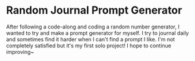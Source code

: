 # Random Journal Prompt Generator

After following a code-along and coding a random number generator, I wanted to try and make a prompt generator for myself. I try to journal daily and sometimes find it harder when I can't find a prompt I like. I'm not completely satisfied but it's my first solo project! I hope to continue improving~
